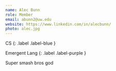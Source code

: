 ```yaml
---
name: Alec Bunn
role: Member
email: abunn2@uw.edu
website: https://www.linkedin.com/in/alecbunn/
photo: alec.jpg
---
```


CS
{: .label .label-blue }

Emergent Lang
{: .label .label-purple }


Super smash bros god
